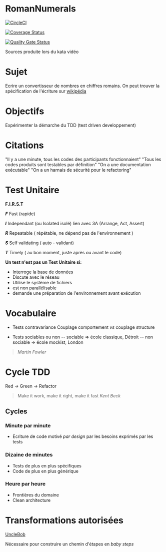 # RomanNumerals
[![CircleCI](https://circleci.com/gh/geleouet/RomanNumerals/tree/master.svg?style=svg)](https://circleci.com/gh/geleouet/RomanNumerals/tree/master)

[![Coverage Status](https://coveralls.io/repos/github/geleouet/RomanNumerals/badge.svg?branch=master)](https://coveralls.io/github/geleouet/RomanNumerals?branch=master)

[![Quality Gate Status](https://sonarcloud.io/api/project_badges/measure?project=geleouet_RomanNumerals&metric=alert_status)](https://sonarcloud.io/dashboard?id=geleouet_RomanNumerals)


Sources produite lors du kata vidéo


# Sujet
Ecrire un convertisseur de nombres en chiffres romains.
On peut trouver la spécification de l'écriture sur [wikipédia](https://fr.wikipedia.org/wiki/Num%C3%A9ration_romaine)

# Objectifs
Expérimenter la démarche du TDD (test driven developpement)

# Citations
"Il y a une minute, tous les codes des participants fonctionnaient"
"Tous les codes produits sont testables par définition"
"On a une documentation exécutable"
"On a un harnais de sécurité pour le refactoring"

# Test Unitaire
**F.I.R.S.T**

***F*** Fast (rapide)

***I*** Independant (ou Isolated isolé) lien avec 3A (Arrange, Act, Assert)

***R*** Repeatable ( répétable, ne dépend pas de l'environnement )

***S*** Self validating ( auto - validant)

***T*** Timely ( au bon moment, juste après ou avant le code) 


**Un test n'est pas un Test Unitaire si:**
 - Interroge la base de données
 - Discute avec le réseau
 - Utilise le système de fichiers
 - est non parallélisable
 - demande une préparation de l'environnement avant exécution

# Vocabulaire
 - Tests contravariance
Couplage comportement _vs_ couplage structure

 - Tests sociables ou non
 -- sociable => école classique, Détroit
 -- non sociable => école mockist, London  
>   _Martin Fowler_

# Cycle TDD

Red -> Green -> Refactor

> Make it work, make it right, make it fast 
> _Kent Beck_

## Cycles
### Minute par minute
 - Ecriture de code motivé  _par design_ par les besoins exprimés par les tests
### Dizaine de minutes
 - Tests de plus en plus spécifiques
 - Code de plus en plus générique

### Heure par heure
 - Frontières du domaine
 - Clean architecture

# Transformations autorisées
[UncleBob](https://blog.cleancoder.com/uncle-bob/2013/05/27/TheTransformationPriorityPremise.html)

Nécessaire pour construire un chemin d'étapes en _baby steps_


